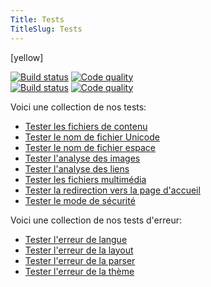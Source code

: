 ```yaml
---
Title: Tests
TitleSlug: Tests
---
```

[yellow]

[![Build status](https://travis-ci.org/datenstrom/yellow.svg?branch=master)](https://travis-ci.org/datenstrom/yellow) [![Code quality](https://img.shields.io/codacy/grade/f565b048bdff4b0e90391d3d93384b2f/master.svg)](https://app.codacy.com/project/markseu/yellow/dashboard)  
[![Build status](https://travis-ci.org/datenstrom/yellow-developers.svg?branch=master)](https://travis-ci.org/datenstrom/yellow-developers) [![Code quality](https://img.shields.io/codacy/grade/238ea263acd94e36a8dc105a9c0c80fa/master.svg)](https://app.codacy.com/project/markseu/yellow-developers/dashboard)  

Voici une collection de nos tests:

* [Tester les fichiers de contenu](content-files)
* [Tester le nom de fichier Unicode](file-name-unicode-åäö)
* [Tester le nom de fichier espace](file-name-whitespace)
* [Tester l'analyse des images](image-parsing)
* [Tester l'analyse des liens](link-parsing)
* [Tester les fichiers multimédia](media-files)
* [Tester la redirection vers la page d'accueil](redirect-to-home)
* [Tester le mode de sécurité](safe-mode)

Voici une collection de nos tests d'erreur:

* [Tester l'erreur de langue](page-language-error)
* [Tester l'erreur de la layout](page-layout-error)
* [Tester l'erreur de la parser](page-parser-error)
* [Tester l'erreur de la thème](page-theme-error)
